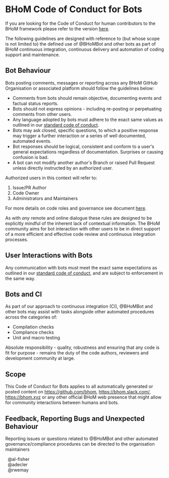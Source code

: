 # BHoM Code of Conduct for Bots
If you are looking for the Code of Conduct for human contributors to the BHoM framework please refer to the version  [here](https://github.com/BHoM/BHoM/blob/master/docs/CODE_OF_CONDUCT.md).   

The following guidelines are designed with reference to (but whose scope is not limited to) the defined use of @BHoMBot and other bots as part of BHoM continuous integration, continuous delivery and automation of coding support and maintenance. 


## Bot Behaviour 

Bots posting comments, messages or reporting across any BHoM GitHub Organisation or associated platform should follow the guidelines below: 

*   Comments from bots should remain objective, documenting events and factual status reports.
*   Bots should not express opinions - including re-posting or perpetuating comments from other users.
*   Any language adopted by bots must adhere to the exact same values as outlined in our [standard code of conduct](https://github.com/BHoM/BHoM/blob/master/docs/CODE_OF_CONDUCT.md). 
*   Bots may ask closed, specific questions, to which a positive response may trigger a further interaction or a series of well documented, automated events.
*   Bot responses should be logical, consistent and conform to a user's general expectations regardless of documentation. Surprises or causing confusion is bad.
*   A bot can not modify another author's Branch or raised Pull Request unless directly instructed by an authorized user. 


Authorized users in this context will refer to:  
1. Issue/PR Author  
1. Code Owner  
1. Administrators and Maintainers  

For more details on code roles and governance see document [here](https://github.com/BHoM/BHoM/blob/master/docs/GOVERNANCE.md).


As with _any_ remote and online dialogue these rules are designed to be explicitly mindful of the inherent lack of contextual information. 
The BHoM community aims for bot interaction with other users to be in direct support of a more efficient and effective code review and continuous integration processes.

## User Interactions with Bots

Any communication with bots must meet the exact same expectations as outlined in our [standard code of conduct](https://github.com/BHoM/BHoM/blob/master/docs/CODE_OF_CONDUCT.md), and are subject to enforcement in the same way. 

## Bots and CI

As part of our approach to continuous integration (CI), @BHoMBot and other bots may assist with tasks alongside other automated procedures across the categories of:

- Compilation checks
- Compliance checks 
- Unit and macro testing


Absolute responsibility - quality, robustness and ensuring that any code is fit for purpose - remains the duty of the code authors, reviewers and development community at large.


## Scope

This Code of Conduct for Bots applies to all automatically generated or posted content on https://github.com/bhom, https://bhom.slack.com/, https://bhom.xyz or any other official BHoM web presence that might allow for community interactions between humans and bots.



## Feedback, Reporting Bugs and Unexpected Behaviour

Reporting issues or questions related to @BHoMBot and other automated governance/compliance procedures can be directed to the organisation maintainers 

  &nbsp;  @al-fisher  
  &nbsp;  @adecler  
  &nbsp;  @rwemay  

